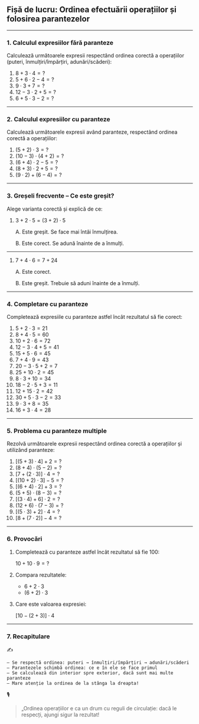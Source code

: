 ## **Fișă de lucru: Ordinea efectuării operațiilor și folosirea parantezelor**

------

### **1. Calculul expresiilor fără paranteze**

Calculează următoarele expresii respectând ordinea corectă a operațiilor (puteri, înmulțiri/împărțiri, adunări/scăderi):

1. $8 + 3 \cdot 4 = ?$
2. $5 + 6 \cdot 2 - 4 = ?$
3. $9 \cdot 3 + 7 = ?$
4. $12 - 3 \cdot 2 + 5 = ?$
5. $6 + 5 \cdot 3 - 2 = ?$

------

### **2. Calculul expresiilor cu paranteze**

Calculează următoarele expresii având paranteze, respectând ordinea corectă a operațiilor:

1. $(5 + 2) \cdot 3 = ?$
2. $(10 - 3) \cdot (4 + 2) = ?$
3. $(6 + 4) \cdot 2 - 5 = ?$
4. $(8 + 3) \cdot 2 + 5 = ?$
5. $(9 \cdot 2) + (6 - 4) = ?$

------

### **3. Greșeli frecvente – Ce este greșit?**

Alege varianta corectă și explică de ce:

1. $3 + 2 \cdot 5 = (3 + 2) \cdot 5$

   A. Este greșit. Se face mai întâi înmulțirea.

   B. Este corect. Se adună înainte de a înmulți.

------

1. $7 + 4 \cdot 6 = 7 + 24$

   A. Este corect.

   B. Este greșit. Trebuie să aduni înainte de a înmulți.

------

### **4. Completare cu paranteze**

Completează expresiile cu paranteze astfel încât rezultatul să fie corect:

1. $5 + 2 \cdot 3 = 21$
2. $8 + 4 \cdot 5 = 60$
3. $10 + 2 \cdot 6 = 72$
4. $12 - 3 \cdot 4 + 5 = 41$
5. $15 + 5 \cdot 6 = 45$
6. $7 + 4 \cdot 9 = 43$
7. $20 - 3 \cdot 5 + 2 = 7$
8. $25 + 10 \cdot 2 = 45$
9. $8 \cdot 3 + 10 = 34$
10. $18 - 2 \cdot 5 + 3 = 11$
11. $12 + 15 \cdot 2 = 42$
12. $30 + 5 \cdot 3 - 2 = 33$
13. $9 \cdot 3 + 8 = 35$
14. $16 + 3 \cdot 4 = 28$

------

### **5. Problema cu paranteze multiple**

Rezolvă următoarele expresii respectând ordinea corectă a operațiilor și utilizând paranteze:

1. $[(5 + 3) \cdot 4] + 2 = ?$
2. $(8 + 4) \cdot (5 - 2) = ?$
3. $[7 + (2 \cdot 3)] \cdot 4 = ?$
4. $[(10 + 2) \cdot 3] - 5 = ?$
5. $[(6 + 4) \cdot 2] + 3 = ?$
6. $(5 + 5) \cdot (8 - 3) = ?$
7. $[(3 \cdot 4) + 6] \cdot 2 = ?$
8. $(12 + 6) \cdot (7 - 3) = ?$
9. $[(5 \cdot 3) + 2] \cdot 4 = ?$
10. $[8 + (7 \cdot 2)] - 4 = ?$

------

### **6. Provocări**

1. Completează cu paranteze astfel încât rezultatul să fie 100:

   $10 + 10 \cdot 9 = ?$

2. Compara rezultatele:

   - $6 + 2 \cdot 3$
   - $(6 + 2) \cdot 3$

3. Care este valoarea expresiei:

   $[10 - (2 + 3)] \cdot 4$

------

### **7. Recapitulare**

✍️

```
– Se respectă ordinea: puteri → înmulțiri/împărțiri → adunări/scăderi  
– Parantezele schimbă ordinea: ce e în ele se face primul  
– Se calculează din interior spre exterior, dacă sunt mai multe paranteze  
– Mare atenție la ordinea de la stânga la dreapta!
```

🎙️

> „Ordinea operațiilor e ca un drum cu reguli de circulație: dacă le respecți, ajungi sigur la rezultat!